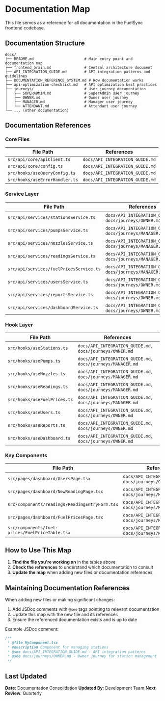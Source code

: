 # Documentation Map

This file serves as a reference for all documentation in the FuelSync frontend codebase.

## Documentation Structure

```
docs/
├── README.md                       # Main entry point and documentation map
├── frontend_brain.md               # Central architecture document
├── API_INTEGRATION_GUIDE.md        # API integration patterns and guidelines
├── DOCUMENTATION_REFERENCE_SYSTEM.md # How documentation works
├── api-optimization-checklist.md   # API optimization best practices
├── journeys/                       # User journey documentation
│   ├── SUPERADMIN.md               # SuperAdmin user journey
│   ├── OWNER.md                    # Owner user journey
│   ├── MANAGER.md                  # Manager user journey
│   └── ATTENDANT.md                # Attendant user journey
└── ... (other documentation)
```

## Documentation References

### Core Files

| File Path | References |
|-----------|------------|
| `src/api/core/apiClient.ts` | `docs/API_INTEGRATION_GUIDE.md` |
| `src/api/core/config.ts` | `docs/API_INTEGRATION_GUIDE.md` |
| `src/hooks/useQueryConfig.ts` | `docs/API_INTEGRATION_GUIDE.md` |
| `src/hooks/useErrorHandler.ts` | `docs/API_INTEGRATION_GUIDE.md` |

### Service Layer

| File Path | References |
|-----------|------------|
| `src/api/services/stationsService.ts` | `docs/API_INTEGRATION_GUIDE.md`, `docs/journeys/OWNER.md` |
| `src/api/services/pumpsService.ts` | `docs/API_INTEGRATION_GUIDE.md`, `docs/journeys/MANAGER.md` |
| `src/api/services/nozzlesService.ts` | `docs/API_INTEGRATION_GUIDE.md`, `docs/journeys/MANAGER.md` |
| `src/api/services/readingsService.ts` | `docs/API_INTEGRATION_GUIDE.md`, `docs/journeys/MANAGER.md` |
| `src/api/services/fuelPricesService.ts` | `docs/API_INTEGRATION_GUIDE.md`, `docs/journeys/MANAGER.md` |
| `src/api/services/usersService.ts` | `docs/API_INTEGRATION_GUIDE.md`, `docs/journeys/OWNER.md` |
| `src/api/services/reportsService.ts` | `docs/API_INTEGRATION_GUIDE.md`, `docs/journeys/OWNER.md` |
| `src/api/services/dashboardService.ts` | `docs/API_INTEGRATION_GUIDE.md`, `docs/journeys/OWNER.md` |

### Hook Layer

| File Path | References |
|-----------|------------|
| `src/hooks/useStations.ts` | `docs/API_INTEGRATION_GUIDE.md`, `docs/journeys/OWNER.md` |
| `src/hooks/usePumps.ts` | `docs/API_INTEGRATION_GUIDE.md`, `docs/journeys/MANAGER.md` |
| `src/hooks/useNozzles.ts` | `docs/API_INTEGRATION_GUIDE.md`, `docs/journeys/MANAGER.md` |
| `src/hooks/useReadings.ts` | `docs/API_INTEGRATION_GUIDE.md`, `docs/journeys/MANAGER.md` |
| `src/hooks/useFuelPrices.ts` | `docs/API_INTEGRATION_GUIDE.md`, `docs/journeys/MANAGER.md` |
| `src/hooks/useUsers.ts` | `docs/API_INTEGRATION_GUIDE.md`, `docs/journeys/OWNER.md` |
| `src/hooks/useReports.ts` | `docs/API_INTEGRATION_GUIDE.md`, `docs/journeys/OWNER.md` |
| `src/hooks/useDashboard.ts` | `docs/API_INTEGRATION_GUIDE.md`, `docs/journeys/OWNER.md` |

### Key Components

| File Path | References |
|-----------|------------|
| `src/pages/dashboard/UsersPage.tsx` | `docs/API_INTEGRATION_GUIDE.md`, `docs/journeys/OWNER.md` |
| `src/pages/dashboard/NewReadingPage.tsx` | `docs/API_INTEGRATION_GUIDE.md`, `docs/journeys/MANAGER.md` |
| `src/components/readings/ReadingEntryForm.tsx` | `docs/API_INTEGRATION_GUIDE.md`, `docs/journeys/MANAGER.md` |
| `src/pages/dashboard/FuelPricesPage.tsx` | `docs/API_INTEGRATION_GUIDE.md`, `docs/journeys/MANAGER.md` |
| `src/components/fuel-prices/FuelPriceTable.tsx` | `docs/API_INTEGRATION_GUIDE.md`, `docs/journeys/MANAGER.md` |

## How to Use This Map

1. **Find the file you're working on** in the tables above
2. **Check the references** to understand which documentation to consult
3. **Update the map** when adding new files or documentation references

## Maintaining Documentation References

When adding new files or making significant changes:

1. Add JSDoc comments with `@see` tags pointing to relevant documentation
2. Update this map with the new file and its references
3. Ensure the referenced documentation exists and is up to date

Example JSDoc comment:

```typescript
/**
 * @file MyComponent.tsx
 * @description Component for managing stations
 * @see docs/API_INTEGRATION_GUIDE.md - API integration patterns
 * @see docs/journeys/OWNER.md - Owner journey for station management
 */
```

## Last Updated

**Date**: Documentation Consolidation
**Updated By**: Development Team
**Next Review**: Quarterly